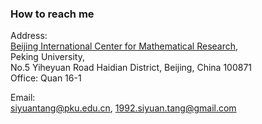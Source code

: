 

### How to reach me

Address:\
[Beijing International Center for Mathematical Research](https://bicmr.pku.edu.cn/),       
Peking University,       
No.5 Yiheyuan Road Haidian District, Beijing, China 100871\
Office: Quan 16-1

Email:\
siyuantang@pku.edu.cn, 1992.siyuan.tang@gmail.com 
